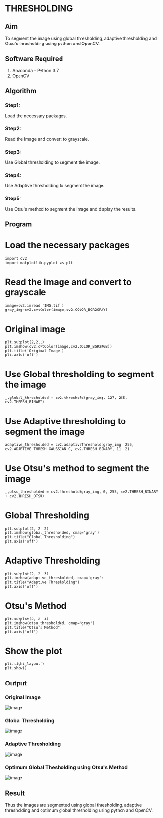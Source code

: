 # THRESHOLDING
## Aim
To segment the image using global thresholding, adaptive thresholding and Otsu's thresholding using python and OpenCV.

## Software Required
1. Anaconda - Python 3.7
2. OpenCV

## Algorithm

### Step1:
Load the necessary packages.    

### Step2:
Read the Image and convert to grayscale.

### Step3:
Use Global thresholding to segment the image.

### Step4:
Use Adaptive thresholding to segment the image.

### Step5:
Use Otsu's method to segment the image and display the results.

## Program


# Load the necessary packages
```
import cv2
import matplotlib.pyplot as plt
```
# Read the Image and convert to grayscale
```
image=cv2.imread('IMG.tif')
gray_img=cv2.cvtColor(image,cv2.COLOR_BGR2GRAY)
```
# Original image
```
plt.subplot(2,2,1)
plt.imshow(cv2.cvtColor(image,cv2.COLOR_BGR2RGB))
plt.title('Original Image')
plt.axis('off')
```
# Use Global thresholding to segment the image
```
_,global_thresholded = cv2.threshold(gray_img, 127, 255, cv2.THRESH_BINARY)
```
# Use Adaptive thresholding to segment the image
```
adaptive_thresholded = cv2.adaptiveThreshold(gray_img, 255, cv2.ADAPTIVE_THRESH_GAUSSIAN_C, cv2.THRESH_BINARY, 11, 2)
```
# Use Otsu's method to segment the image 
```
_,otsu_thresholded = cv2.threshold(gray_img, 0, 255, cv2.THRESH_BINARY + cv2.THRESH_OTSU)
```
# Global Thresholding
```
plt.subplot(2, 2, 2)
plt.imshow(global_thresholded, cmap='gray')
plt.title("Global Thresholding")
plt.axis('off')
```
# Adaptive Thresholding
```
plt.subplot(2, 2, 3)
plt.imshow(adaptive_thresholded, cmap='gray')
plt.title("Adaptive Thresholding")
plt.axis('off')
```
# Otsu's Method
```
plt.subplot(2, 2, 4)
plt.imshow(otsu_thresholded, cmap='gray')
plt.title("Otsu's Method")
plt.axis('off')
```
# Show the plot
```
plt.tight_layout()
plt.show()
```
## Output

### Original Image
![image](https://github.com/user-attachments/assets/1662295d-2469-4288-9c2d-8229b8e30fb4)

### Global Thresholding
![image](https://github.com/user-attachments/assets/ee002393-b95f-436f-87f9-a6ba30d34bbf)

### Adaptive Thresholding
![image](https://github.com/user-attachments/assets/33674372-f085-4b8d-9eac-be96dfd0fd3e)

### Optimum Global Thesholding using Otsu's Method
![image](https://github.com/user-attachments/assets/a9c5f839-40b9-4c27-8cc1-eb4d84dc64f2)

## Result
Thus the images are segmented using global thresholding, adaptive thresholding and optimum global thresholding using python and OpenCV.
